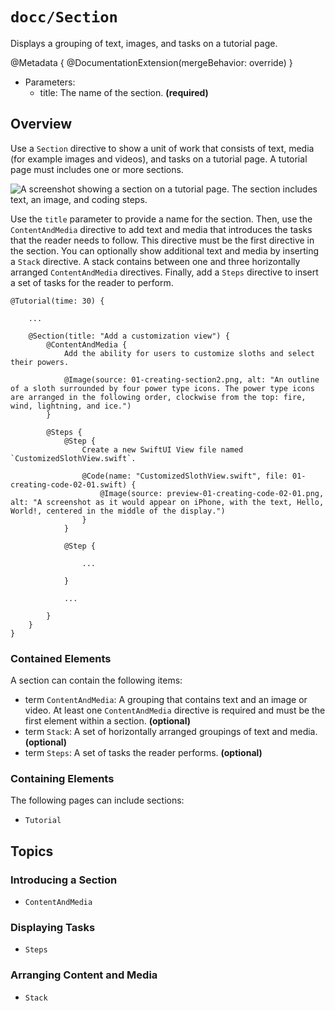 # ``docc/Section``

Displays a grouping of text, images, and tasks on a tutorial page.

@Metadata {
    @DocumentationExtension(mergeBehavior: override)
}

- Parameters:
    - title: The name of the section. **(required)**

## Overview

Use a `Section` directive to show a unit of work that consists of text, media (for example images and videos), and tasks on a tutorial page. A tutorial page must includes one or more sections.

![A screenshot showing a section on a tutorial page. The section includes text, an image, and coding steps.](1)

Use the `title` parameter to provide a name for the section. Then, use the ``ContentAndMedia`` directive to add text and media that introduces the tasks that the reader needs to follow. This directive must be the first directive in the section. You can optionally show additional text and media by inserting a ``Stack`` directive. A stack contains between one and three horizontally arranged `ContentAndMedia` directives. Finally, add a ``Steps`` directive to insert a set of tasks for the reader to perform.

```
@Tutorial(time: 30) {
    
    ...
    
    @Section(title: "Add a customization view") {
        @ContentAndMedia {
            Add the ability for users to customize sloths and select their powers.
            
            @Image(source: 01-creating-section2.png, alt: "An outline of a sloth surrounded by four power type icons. The power type icons are arranged in the following order, clockwise from the top: fire, wind, lightning, and ice.")
        }
        
        @Steps {
            @Step {
                Create a new SwiftUI View file named `CustomizedSlothView.swift`.
                
                @Code(name: "CustomizedSlothView.swift", file: 01-creating-code-02-01.swift) {
                    @Image(source: preview-01-creating-code-02-01.png, alt: "A screenshot as it would appear on iPhone, with the text, Hello, World!, centered in the middle of the display.")
                }
            }    
            
            @Step {
                
                ...
                
            }    
            
            ...
 
        }
    }
}
````

### Contained Elements

A section can contain the following items:

- term ``ContentAndMedia``: A grouping that contains text and an image or video. At least one `ContentAndMedia` directive is required and must be the first element within a section. **(optional)**
- term ``Stack``: A set of horizontally arranged groupings of text and media. **(optional)**
- term ``Steps``: A set of tasks the reader performs. **(optional)**

### Containing Elements

The following pages can include sections:

- ``Tutorial``

## Topics

### Introducing a Section

- ``ContentAndMedia``

### Displaying Tasks

- ``Steps``

### Arranging Content and Media

- ``Stack``

<!-- Copyright (c) 2021-2025 Apple Inc and the Swift Project authors. All Rights Reserved. -->
